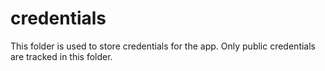 
# credentials

This folder is used to store credentials for the app. Only public credentials are tracked in this folder.
